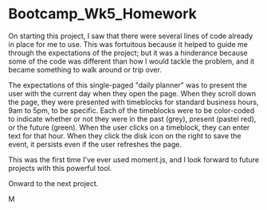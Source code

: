 # Bootcamp_Wk5_Homework

On starting this project, I saw that there were several lines of code already in place for me to use.  This was fortuitous because it helped to guide me through the expectations of the project; but it was a hinderance because some of the code was different than how I would tackle the problem, and it became something to walk around or trip over.

The expectations of this single-paged "daily planner" was to present the user with the current day when they open the page.  When they scroll down the page, they were presented with timeblocks for standard business hours, 9am to 5pm, to be specific.  Each of the timeblocks were to be color-coded to indicate whether or not they were in the past (grey), present (pastel red), or the future (green).  When the user clicks on a timeblock, they can enter text for that hour.  When they click the disk icon on the right to save the event, it persists even if the user refreshes the page.

This was the first time I've ever used moment.js, and I look forward to future projects with this powerful tool.

Onward to the next project.

M
